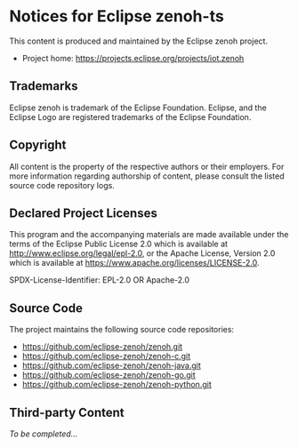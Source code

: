 # Notices for Eclipse zenoh-ts

This content is produced and maintained by the Eclipse zenoh project.

- Project home: https://projects.eclipse.org/projects/iot.zenoh

## Trademarks

Eclipse zenoh is trademark of the Eclipse Foundation.
Eclipse, and the Eclipse Logo are registered trademarks of the Eclipse Foundation.

## Copyright

All content is the property of the respective authors or their employers.
For more information regarding authorship of content, please consult the
listed source code repository logs.

## Declared Project Licenses

This program and the accompanying materials are made available under the
terms of the Eclipse Public License 2.0 which is available at
http://www.eclipse.org/legal/epl-2.0, or the Apache License, Version 2.0
which is available at https://www.apache.org/licenses/LICENSE-2.0.

SPDX-License-Identifier: EPL-2.0 OR Apache-2.0

## Source Code

The project maintains the following source code repositories:

- https://github.com/eclipse-zenoh/zenoh.git
- https://github.com/eclipse-zenoh/zenoh-c.git
- https://github.com/eclipse-zenoh/zenoh-java.git
- https://github.com/eclipse-zenoh/zenoh-go.git
- https://github.com/eclipse-zenoh/zenoh-python.git

## Third-party Content

_To be completed..._
